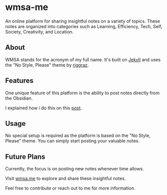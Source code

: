 # wmsa-me

An online platform for sharing insightful notes on a variety of topics. These notes are organized into categories such as Learning, Efficiency, Tech, Self, Society, Creativity, and Location.

## About

WMSA stands for the acronym of my full name. It's built on [Jekyll](https://jekyllrb.com/) and uses the "No Style, Please" theme by [riggraz](https://github.com/riggraz/no-style-please).

## Features

One unique feature of this platform is the ability to post notes directly from the Obsidian.

I explained how i do this on this [post](https://syazarilasyraf.com/personalizing-your-website).

## Usage

No special setup is required as the platform is based on the "No Style, Please" theme. You can simply start posting your valuable notes.

## Future Plans

Currently, the focus is on posting new notes whenever time allows.

Visit [wmsa.me](https://wmsa.me) to explore and share these insightful notes.

Feel free to contribute or reach out to me for more information.

